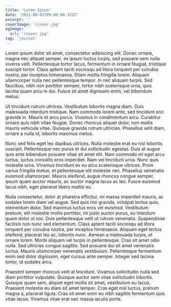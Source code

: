 ```yaml
---
title: 'Lorem Ipsum'
date: '2021-08-01T09:00:00.322Z'
excerpt: ''
coverImage: '/cover.jpg'
ogImage:
  url: '/cover.jpg'
tag: 'journal'
---
```


Lorem ipsum dolor sit amet, consectetur adipiscing elit. Donec ornare, magna nec aliquet semper, ex ipsum luctus turpis, sed posuere sem nulla viverra velit. Pellentesque tortor lacus, fermentum in ornare feugiat, tristique suscipit tortor. Class aptent taciti sociosqu ad litora torquent per conubia nostra, per inceptos himenaeos. Etiam mollis fringilla lorem. Aliquam ullamcorper nulla nec pellentesque tempor. In nec aliquam turpis. Sed faucibus, nibh non porttitor semper, tortor nibh scelerisque urna, quis lacinia quam arcu in dui. Fusce sit amet dignissim enim, vel bibendum metus.

Ut tincidunt rutrum ultrices. Vestibulum lobortis magna diam. Duis malesuada interdum tristique. Nam commodo lorem ante, sed tincidunt orci gravida in. Mauris et arcu purus. Vivamus in condimentum arcu. Curabitur ornare quis nibh vitae feugiat. Donec rhoncus aliquet dolor, non mollis mauris vehicula vitae. Quisque gravida rutrum ultricies. Phasellus velit diam, ornare a nulla id, lobortis maximus metus.

Nunc sed felis eget leo dapibus ultrices. Nulla molestie erat eu nisl lobortis suscipit. Pellentesque nec purus et dui sollicitudin egestas. Duis at augue quis ante bibendum posuere vitae sit amet elit. Nam commodo mi eget arcu luctus, luctus convallis eros imperdiet. Nam vel tincidunt urna. Nunc quis molestie urna. Vivamus tincidunt ex eu arcu scelerisque ultrices. Proin varius fringilla metus, et pellentesque elit molestie nec. Phasellus venenatis euismod ullamcorper. Mauris eleifend, augue rhoncus congue semper, ipsum quam auctor mauris, ac auctor magna lacus ac leo. Fusce euismod lacus nibh, eget placerat libero mattis eu.

Nulla consectetur, dolor at pharetra efficitur, mi massa imperdiet mauris, ac sodales lorem diam vel augue. Sed quis nisi gravida, volutpat lectus quis, elementum dolor. Sed maximus luctus eros vel euismod. Vestibulum pretium, elit molestie mollis porttitor, mi justo auctor purus, eu interdum quam dolor ut nisi. Duis pellentesque velit ut rutrum venenatis. Suspendisse facilisis non nunc sed elementum. Class aptent taciti sociosqu ad litora torquent per conubia nostra, per inceptos himenaeos. Aliquam eget lectus eleifend, placerat leo ac, lobortis nunc. Aenean a malesuada turpis, et ornare lorem. Morbi aliquam vel turpis in pellentesque. Cras sit amet odio nulla. Sed ultricies congue sagittis. Sed posuere dui sit amet venenatis luctus. Mauris ullamcorper venenatis vestibulum. Pellentesque fermentum enim sed dolor dignissim, eget cursus ante semper. Integer sed lacinia tortor, id sodales arcu.

Praesent semper rhoncus velit at tincidunt. Vivamus sollicitudin nulla sed diam porttitor vulputate. Quisque auctor sem vitae sollicitudin lobortis. Quisque quam sem, aliquet eget mollis sit amet, vestibulum eu lacus. Praesent molestie eu diam sit amet tempor. Cras eget nisl luctus, pretium magna a, placerat ligula. Cras sit amet enim eu nibh sagittis fermentum quis vitae lacus. Vivamus vitae erat nec massa iaculis porta.
